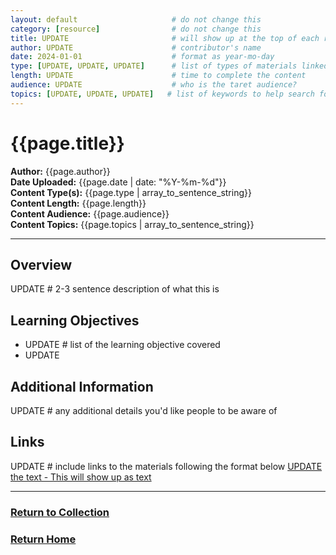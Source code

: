 ```yaml
---
layout: default                     # do not change this
category: [resource]                # do not change this
title: UPDATE                       # will show up at the top of each resource page
author: UPDATE                      # contributor's name
date: 2024-01-01                    # format as year-mo-day
type: [UPDATE, UPDATE, UPDATE]      # list of types of materials linked to (e.g. full course, lecture slides, notebooks, etc)
length: UPDATE                      # time to complete the content
audience: UPDATE                    # who is the taret audience?
topics: [UPDATE, UPDATE, UPDATE]   # list of keywords to help search for concepts covered
---
```

# {{page.title}}  
**Author:** {{page.author}}  
**Date Uploaded:** {{page.date | date: "%Y-%m-%d"}}  
**Content Type(s):** {{page.type | array_to_sentence_string}}  
**Content Length:** {{page.length}}  
**Content Audience:** {{page.audience}}  
**Content Topics:** {{page.topics | array_to_sentence_string}}  
* * *

## Overview
UPDATE              # 2-3 sentence description of what this is

## Learning Objectives
* UPDATE            # list of the learning objective covered
* UPDATE

## Additional Information
UPDATE  # any additional details you'd like people to be aware of

## Links
UPDATE              # include links to the materials following the format below
[UPDATE the text - This will show up as text](https://linktoyourmaterials.com)

* * *
### [Return to Collection](https://MatSciEdu.github.io/DSM-CORE/resource-collection)
### [Return Home](https://MatSciEdu.github.io/DSM-CORE)

